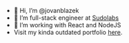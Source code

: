 - 👋 Hi, I’m @jovanblazek
- 👀 I’m full-stack engineer at [Sudolabs](https://sudolabs.com)
- 🌱 I’m working with React and NodeJS
- Visit my kinda outdated portfolio [here](https://jtblazek.sk).

<!---
jovanblazek/jovanblazek is a ✨ special ✨ repository because its `README.md` (this file) appears on your GitHub profile.
You can click the Preview link to take a look at your changes.
--->
